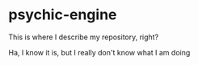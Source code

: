 # psychic-engine
This is where I describe my repository, right?

Ha, I know it is, but I really don't know what I am doing

